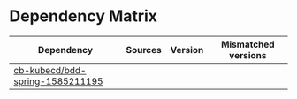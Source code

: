 # Dependency Matrix

Dependency | Sources | Version | Mismatched versions
---------- | ------- | ------- | -------------------
[cb-kubecd/bdd-spring-1585211195](https://github.com/cb-kubecd/bdd-spring-1585211195.git) |  | []() | 
